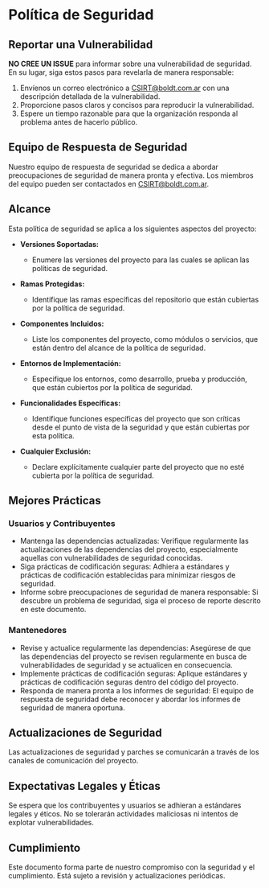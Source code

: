 # Política de Seguridad

## Reportar una Vulnerabilidad

**NO CREE UN ISSUE** para informar sobre una vulnerabilidad de seguridad. En su lugar, siga estos pasos para revelarla de manera responsable:

1. Envíenos un correo electrónico a [CSIRT@boldt.com.ar](mailto:CSIRT@boldt.com.ar) con una descripción detallada de la vulnerabilidad.
2. Proporcione pasos claros y concisos para reproducir la vulnerabilidad.
3. Espere un tiempo razonable para que la organización responda al problema antes de hacerlo público.

## Equipo de Respuesta de Seguridad

Nuestro equipo de respuesta de seguridad se dedica a abordar preocupaciones de seguridad de manera pronta y efectiva. Los miembros del equipo pueden ser contactados en [CSIRT@boldt.com.ar](mailto:CSIRT@boldt.com.ar).

## Alcance

Esta política de seguridad se aplica a los siguientes aspectos del proyecto:

- **Versiones Soportadas:**
  - Enumere las versiones del proyecto para las cuales se aplican las políticas de seguridad.

- **Ramas Protegidas:**
  - Identifique las ramas específicas del repositorio que están cubiertas por la política de seguridad.

- **Componentes Incluidos:**
  - Liste los componentes del proyecto, como módulos o servicios, que están dentro del alcance de la política de seguridad.

- **Entornos de Implementación:**
  - Especifique los entornos, como desarrollo, prueba y producción, que están cubiertos por la política de seguridad.

- **Funcionalidades Específicas:**
  - Identifique funciones específicas del proyecto que son críticas desde el punto de vista de la seguridad y que están cubiertas por esta política.

- **Cualquier Exclusión:**
  - Declare explícitamente cualquier parte del proyecto que no esté cubierta por la política de seguridad.


## Mejores Prácticas

### Usuarios y Contribuyentes

- Mantenga las dependencias actualizadas: Verifique regularmente las actualizaciones de las dependencias del proyecto, especialmente aquellas con vulnerabilidades de seguridad conocidas.
- Siga prácticas de codificación seguras: Adhiera a estándares y prácticas de codificación establecidas para minimizar riesgos de seguridad.
- Informe sobre preocupaciones de seguridad de manera responsable: Si descubre un problema de seguridad, siga el proceso de reporte descrito en este documento.

### Mantenedores

- Revise y actualice regularmente las dependencias: Asegúrese de que las dependencias del proyecto se revisen regularmente en busca de vulnerabilidades de seguridad y se actualicen en consecuencia.
- Implemente prácticas de codificación seguras: Aplique estándares y prácticas de codificación seguras dentro del código del proyecto.
- Responda de manera pronta a los informes de seguridad: El equipo de respuesta de seguridad debe reconocer y abordar los informes de seguridad de manera oportuna.

## Actualizaciones de Seguridad

Las actualizaciones de seguridad y parches se comunicarán a través de los canales de comunicación del proyecto.

## Expectativas Legales y Éticas

Se espera que los contribuyentes y usuarios se adhieran a estándares legales y éticos. No se tolerarán actividades maliciosas ni intentos de explotar vulnerabilidades.

## Cumplimiento

Este documento forma parte de nuestro compromiso con la seguridad y el cumplimiento. Está sujeto a revisión y actualizaciones periódicas.


